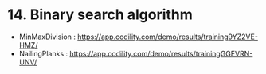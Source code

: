 # 14. Binary search algorithm
- MinMaxDivision : https://app.codility.com/demo/results/training9YZ2VE-HMZ/
- NailingPlanks : https://app.codility.com/demo/results/trainingGGFVRN-UNV/